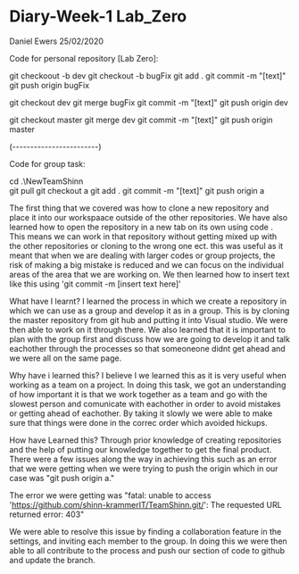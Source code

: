 # Diary-Week-1 Lab_Zero

Daniel Ewers 25/02/2020

Code for personal repository [Lab Zero]:

git checkoout -b dev 
 git checkout -b bugFix
  git add .
   git commit -m "[text]"
    git push origin bugFix

git checkout dev
 git merge bugFix
  git commit -m "[text]"
   git push origin dev

git checkout master
 git merge dev
  git commit -m "[text]"
   git push origin master

(------------------------)

Code for group task:

cd .\NewTeamShinn\
 git pull 
  git checkout a
   git add .
    git commit -m "[text]"
     git push origin a

The first thing that we covered was how to clone a new repository and place it into our workspaace outside of the other repositories. We have also learned how to open the repository in a new tab on its own using code . This means we can work in that repository without getting mixed up with the other repositories or cloning to the wrong one ect. this was useful as it meant that when we are dealing with larger codes or group projects, the risk of making a big mistake is reduced and we can focus on the individual areas of the area that we are working on. We then learned how to insert text like this using 'git commit -m [insert text here]'


What have I learnt?
I learned the process in which we create a repository in which we can use as a group and develop it as in a group. This is by cloning the master repository from git hub and putting it into Visual studio. We were then able to work on it through there. We also learned that it is important to plan with the group first and discuss how we are going to develop it and talk eachother through the processes so that someoneone didnt get ahead and we were all on the same page.

Why have i learned this?
I believe I we learned this as it is very useful when working as a team on a project. In doing this task, we got an understanding of how important it is that we work together as a team and go with the slowest person and comunicate with eachother in order to avoid mistakes or getting ahead of eachother. By taking it slowly we were able to make sure that things were done in the correc order which avoided hickups.

How have Learned this?
Through prior knowledge of creating repositories and the help of putting our knowledge together to get the final product.
There were a few issues along the way in achieving this such as an error that we were getting when we were trying to push the origin
which in our case was "git push origin a."

The error we were getting was "fatal: unable to access 'https://github.com/shinn-krammerIT/TeamShinn.git/': The requested URL returned error: 403"

We were able to resolve this issue by finding a collaboration feature in the settings, and inviting each member to the group. In doing this we were then able to all contribute to the process and push our section of code to github and update the branch.



